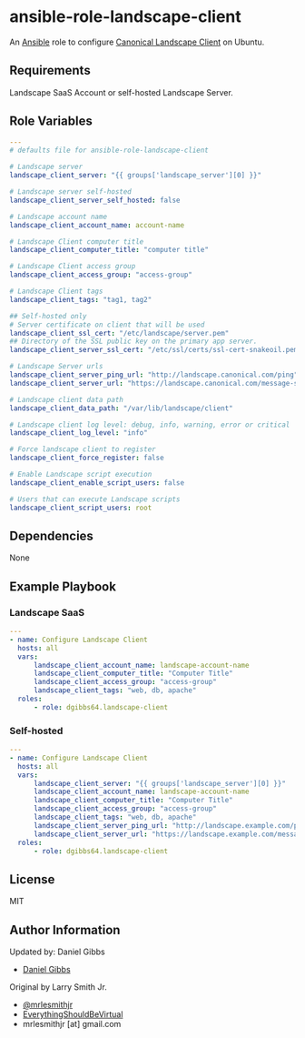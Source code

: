 # ansible-role-landscape-client

An [Ansible](https://www.ansible.com) role to configure [Canonical Landscape Client](https://landscape.canonical.com/) on Ubuntu.

## Requirements

Landscape SaaS Account or self-hosted Landscape Server.

## Role Variables

```yaml
---
# defaults file for ansible-role-landscape-client

# Landscape server
landscape_client_server: "{{ groups['landscape_server'][0] }}"

# Landscape server self-hosted
landscape_client_server_self_hosted: false

# Landscape account name
landscape_client_account_name: account-name

# Landscape Client computer title
landscape_client_computer_title: "computer title"

# Landscape Client access group
landscape_client_access_group: "access-group"

# Landscape Client tags
landscape_client_tags: "tag1, tag2"

## Self-hosted only
# Server certificate on client that will be used
landscape_client_ssl_cert: "/etc/landscape/server.pem"
## Directory of the SSL public key on the primary app server.
landscape_client_server_ssl_cert: "/etc/ssl/certs/ssl-cert-snakeoil.pem"

# Landscape Server urls
landscape_client_server_ping_url: "http://landscape.canonical.com/ping"
landscape_client_server_url: "https://landscape.canonical.com/message-system"

# Landscape client data path
landscape_client_data_path: "/var/lib/landscape/client"

# Landscape client log level: debug, info, warning, error or critical
landscape_client_log_level: "info"

# Force landscape client to register
landscape_client_force_register: false

# Enable Landscape script execution
landscape_client_enable_script_users: false

# Users that can execute Landscape scripts
landscape_client_script_users: root
```

## Dependencies

None

## Example Playbook

### Landscape SaaS

```yaml
---
- name: Configure Landscape Client
  hosts: all
  vars:
      landscape_client_account_name: landscape-account-name
      landscape_client_computer_title: "Computer Title"
      landscape_client_access_group: "access-group"
      landscape_client_tags: "web, db, apache"
  roles:
      - role: dgibbs64.landscape-client
```

### Self-hosted

```yaml
---
- name: Configure Landscape Client
  hosts: all
  vars:
      landscape_client_server: "{{ groups['landscape_server'][0] }}"
      landscape_client_account_name: landscape-account-name
      landscape_client_computer_title: "Computer Title"
      landscape_client_access_group: "access-group"
      landscape_client_tags: "web, db, apache"
      landscape_client_server_ping_url: "http://landscape.example.com/ping"
      landscape_client_server_url: "https://landscape.example.com/message-system"
  roles:
      - role: dgibbs64.landscape-client
```

## License

MIT

## Author Information

Updated by: Daniel Gibbs

- [Daniel Gibbs](https://danielgibbs.co.uk)

Original by Larry Smith Jr.

- [@mrlesmithjr](https://www.twitter.com/mrlesmithjr)
- [EverythingShouldBeVirtual](http://www.everythingshouldbevirtual.com)
- mrlesmithjr [at] gmail.com
